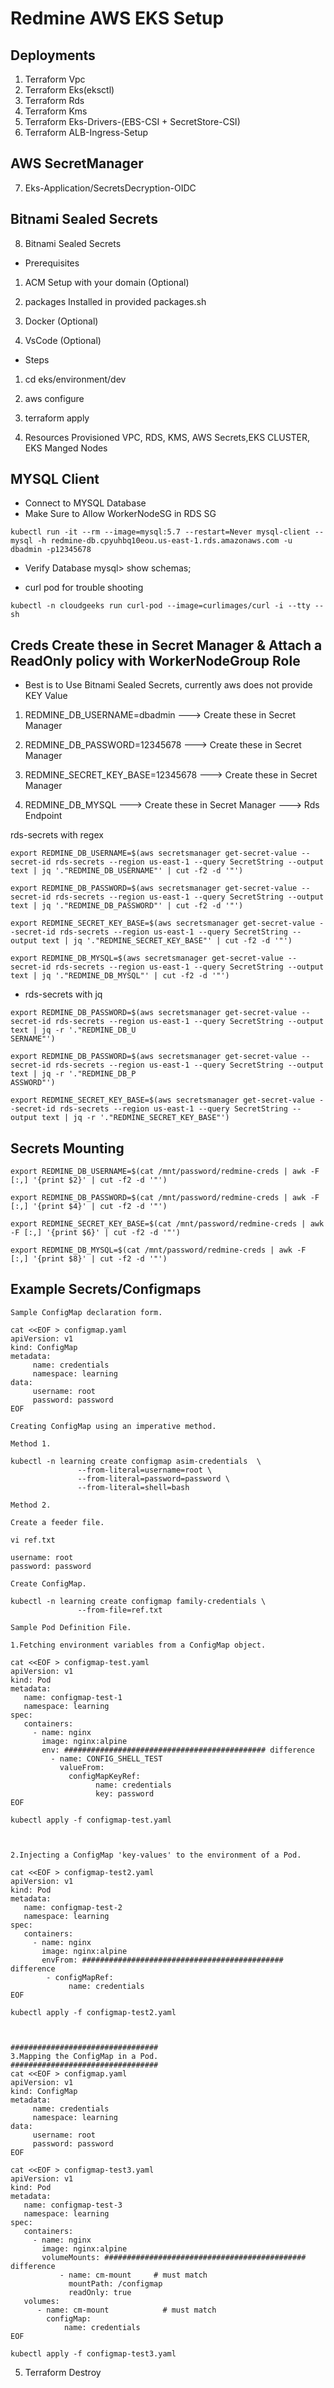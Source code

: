 # Redmine AWS EKS Setup

## Deployments 

1. Terraform Vpc
2. Terraform Eks(eksctl)
3. Terraform Rds
4. Terraform Kms
5. Terraform Eks-Drivers-(EBS-CSI + SecretStore-CSI)
6. Terraform ALB-Ingress-Setup
## AWS SecretManager
7. Eks-Application/SecretsDecryption-OIDC

## Bitnami Sealed Secrets
8. Bitnami Sealed Secrets 

- Prerequisites

1. ACM Setup with your domain (Optional)

2. packages Installed in provided packages.sh

3. Docker (Optional)

4. VsCode (Optional)

- Steps

1. cd eks/environment/dev

2. aws configure 

3. terraform apply

4. Resources Provisioned VPC, RDS, KMS, AWS Secrets,EKS CLUSTER, EKS Manged Nodes

## MYSQL Client
- Connect to MYSQL Database 
- Make Sure to Allow WorkerNodeSG in RDS SG
```mysql
kubectl run -it --rm --image=mysql:5.7 --restart=Never mysql-client -- mysql -h redmine-db.cpyuhbq10eou.us-east-1.rds.amazonaws.com -u dbadmin -p12345678
```
- Verify Database
mysql> show schemas;

- curl pod for trouble shooting

```curlpod
kubectl -n cloudgeeks run curl-pod --image=curlimages/curl -i --tty -- sh
```

## Creds Create these in Secret Manager & Attach a ReadOnly policy with WorkerNodeGroup Role


- Best is to Use Bitnami Sealed Secrets, currently aws does not provide KEY Value

1. REDMINE_DB_USERNAME=dbadmin         ---> Create these in Secret Manager

2. REDMINE_DB_PASSWORD=12345678        ---> Create these in Secret Manager

3. REDMINE_SECRET_KEY_BASE=12345678    ---> Create these in Secret Manager

4. REDMINE_DB_MYSQL                    ---> Create these in Secret Manager       ---> Rds Endpoint

rds-secrets with regex

```secrets
export REDMINE_DB_USERNAME=$(aws secretsmanager get-secret-value --secret-id rds-secrets --region us-east-1 --query SecretString --output text | jq '."REDMINE_DB_USERNAME"' | cut -f2 -d '"')

export REDMINE_DB_PASSWORD=$(aws secretsmanager get-secret-value --secret-id rds-secrets --region us-east-1 --query SecretString --output text | jq '."REDMINE_DB_PASSWORD"' | cut -f2 -d '"')

export REDMINE_SECRET_KEY_BASE=$(aws secretsmanager get-secret-value --secret-id rds-secrets --region us-east-1 --query SecretString --output text | jq '."REDMINE_SECRET_KEY_BASE"' | cut -f2 -d '"')

export REDMINE_DB_MYSQL=$(aws secretsmanager get-secret-value --secret-id rds-secrets --region us-east-1 --query SecretString --output text | jq '."REDMINE_DB_MYSQL"' | cut -f2 -d '"')
```

- rds-secrets with jq

```secrets
export REDMINE_DB_PASSWORD=$(aws secretsmanager get-secret-value --secret-id rds-secrets --region us-east-1 --query SecretString --output text | jq -r '."REDMINE_DB_U
SERNAME"')

export REDMINE_DB_PASSWORD=$(aws secretsmanager get-secret-value --secret-id rds-secrets --region us-east-1 --query SecretString --output text | jq -r '."REDMINE_DB_P
ASSWORD"')

export REDMINE_SECRET_KEY_BASE=$(aws secretsmanager get-secret-value --secret-id rds-secrets --region us-east-1 --query SecretString --output text | jq -r '."REDMINE_SECRET_KEY_BASE"')

```

## Secrets Mounting

```secrets
export REDMINE_DB_USERNAME=$(cat /mnt/password/redmine-creds | awk -F [:,] '{print $2}' | cut -f2 -d '"')

export REDMINE_DB_PASSWORD=$(cat /mnt/password/redmine-creds | awk -F [:,] '{print $4}' | cut -f2 -d '"')

export REDMINE_SECRET_KEY_BASE=$(cat /mnt/password/redmine-creds | awk -F [:,] '{print $6}' | cut -f2 -d '"')

export REDMINE_DB_MYSQL=$(cat /mnt/password/redmine-creds | awk -F [:,] '{print $8}' | cut -f2 -d '"')
```

## Example Secrets/Configmaps
```example
Sample ConfigMap declaration form.

cat <<EOF > configmap.yaml
apiVersion: v1
kind: ConfigMap
metadata:
     name: credentials
     namespace: learning
data:
     username: root
     password: password
EOF
     
Creating ConfigMap using an imperative method.

Method 1.

kubectl -n learning create configmap asim-credentials  \
               --from-literal=username=root \
               --from-literal=password=password \
               --from-literal=shell=bash
               
Method 2.

Create a feeder file.

vi ref.txt

username: root
password: password

Create ConfigMap.

kubectl -n learning create configmap family-credentials \
               --from-file=ref.txt
               
Sample Pod Definition File.

1.Fetching environment variables from a ConfigMap object.

cat <<EOF > configmap-test.yaml
apiVersion: v1
kind: Pod
metadata: 
   name: configmap-test-1
   namespace: learning
spec:
   containers:
     - name: nginx
       image: nginx:alpine
       env: ############################################# difference
         - name: CONFIG_SHELL_TEST
           valueFrom:
             configMapKeyRef:
                   name: credentials
                   key: password
EOF

kubectl apply -f configmap-test.yaml          
 
 

2.Injecting a ConfigMap 'key-values' to the environment of a Pod.

cat <<EOF > configmap-test2.yaml
apiVersion: v1
kind: Pod
metadata: 
   name: configmap-test-2
   namespace: learning
spec:
   containers:
     - name: nginx
       image: nginx:alpine     
       envFrom: ############################################# difference
        - configMapRef:
             name: credentials                  
EOF

kubectl apply -f configmap-test2.yaml               
                   
                   
                   
#################################                   
3.Mapping the ConfigMap in a Pod.
#################################
cat <<EOF > configmap.yaml
apiVersion: v1
kind: ConfigMap
metadata:
     name: credentials
     namespace: learning
data:
     username: root
     password: password
EOF

cat <<EOF > configmap-test3.yaml
apiVersion: v1
kind: Pod
metadata: 
   name: configmap-test-3
   namespace: learning
spec:
   containers:
     - name: nginx
       image: nginx:alpine     
       volumeMounts: ############################################# difference
           - name: cm-mount     # must match
             mountPath: /configmap
             readOnly: true
   volumes:
      - name: cm-mount            # must match
        configMap:
            name: credentials
EOF

kubectl apply -f configmap-test3.yaml 

```

5. Terraform Destroy
